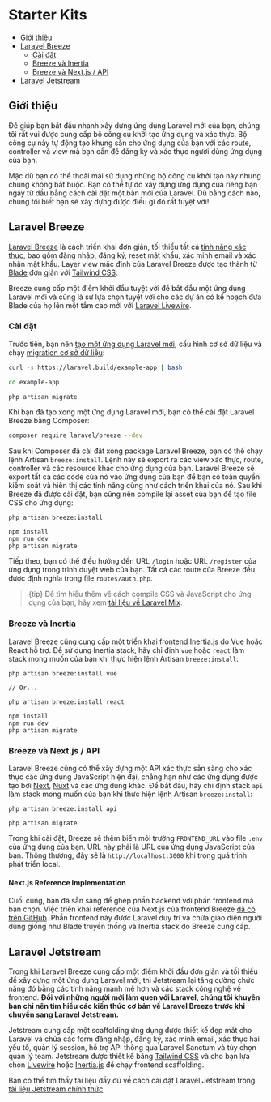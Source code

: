 # Starter Kits

- [Giới thiệu](#introduction)
- [Laravel Breeze](#laravel-breeze)
    - [Cài đặt](#laravel-breeze-installation)
    - [Breeze và Inertia](#breeze-and-inertia)
    - [Breeze và Next.js / API](#breeze-and-next)
- [Laravel Jetstream](#laravel-jetstream)

<a name="introduction"></a>
## Giới thiệu

Để giúp bạn bắt đầu nhanh xây dựng ứng dụng Laravel mới của bạn, chúng tôi rất vui được cung cấp bộ công cụ khởi tạo ứng dụng và xác thực. Bộ công cụ này tự động tạo khung sẵn cho ứng dụng của bạn với các route, controller và view mà bạn cần để đăng ký và xác thực người dùng ứng dụng của bạn.

Mặc dù bạn có thể thoải mái sử dụng những bộ công cụ khởi tạo này nhưng chúng không bắt buộc. Bạn có thể tự do xây dựng ứng dụng của riêng bạn ngay từ đầu bằng cách cài đặt một bản mới của Laravel. Dù bằng cách nào, chúng tôi biết bạn sẽ xây dựng được điều gì đó rất tuyệt vời!

<a name="laravel-breeze"></a>
## Laravel Breeze

[Laravel Breeze](https://github.com/laravel/breeze) là cách triển khai đơn giản, tối thiểu tất cả [tính năng xác thực](/docs/{{version}}/authentication), bao gồm đăng nhập, đăng ký, reset mật khẩu, xác minh email và xác nhận mật khẩu. Layer view mặc định của Laravel Breeze được tạo thành từ [Blade](/docs/{{version}}/blade) đơn giản với [Tailwind CSS](https://tailwindcss.com).

Breeze cung cấp một điểm khởi đầu tuyệt vời để bắt đầu một ứng dụng Laravel mới và cũng là sự lựa chọn tuyệt vời cho các dự án có kế hoạch đưa Blade của họ lên một tầm cao mới với [Laravel Livewire](https://laravel-livewire.com).

<a name="laravel-breeze-installation"></a>
### Cài đặt

Trước tiên, bạn nên [tạo một ứng dụng Laravel mới](/docs/{{version}}/installation), cấu hình cơ sở dữ liệu và chạy [migration cơ sở dữ liệu](/docs/{{version}}/migrations):

```bash
curl -s https://laravel.build/example-app | bash

cd example-app

php artisan migrate
```

Khi bạn đã tạo xong một ứng dụng Laravel mới, bạn có thể cài đặt Laravel Breeze bằng Composer:

```bash
composer require laravel/breeze --dev
```

Sau khi Composer đã cài đặt xong package Laravel Breeze, bạn có thể chạy lệnh Artisan `breeze:install`. Lệnh này sẽ export ra các view xác thực, route, controller và các resource khác cho ứng dụng của bạn. Laravel Breeze sẽ export tất cả các code của nó vào ứng dụng của bạn để bạn có toàn quyền kiểm soát và hiển thị các tính năng cũng như cách triển khai của nó. Sau khi Breeze đã được cài đặt, bạn cũng nên compile lại asset của bạn để tạo file CSS cho ứng dụng:

```nothing
php artisan breeze:install

npm install
npm run dev
php artisan migrate
```

Tiếp theo, bạn có thể điều hướng đến URL `/login` hoặc URL `/register` của ứng dụng trong trình duyệt web của bạn. Tất cả các route của Breeze đều được định nghĩa trong file `routes/auth.php`.

> {tip} Để tìm hiểu thêm về cách compile CSS và JavaScript cho ứng dụng của bạn, hãy xem [tài liệu về Laravel Mix](/docs/{{version}}/mix#running-mix).

<a name="breeze-and-inertia"></a>
### Breeze và Inertia

Laravel Breeze cũng cung cấp một triển khai frontend [Inertia.js](https://inertiajs.com) do Vue hoặc React hỗ trợ. Để sử dụng Inertia stack, hãy chỉ định `vue` hoặc `react` làm stack mong muốn của bạn khi thực hiện lệnh Artisan `breeze:install`:

```nothing
php artisan breeze:install vue

// Or...

php artisan breeze:install react

npm install
npm run dev
php artisan migrate
```

<a name="breeze-and-next"></a>
### Breeze và Next.js / API

Laravel Breeze cũng có thể xây dựng một API xác thực sẵn sàng cho xác thực các ứng dụng JavaScript hiện đại, chẳng hạn như các ứng dụng được tạo bởi [Next](https://nextjs.org), [Nuxt](https://nuxtjs.org) và các ứng dụng khác. Để bắt đầu, hãy chỉ định stack `api` làm stack mong muốn của bạn khi thực hiện lệnh Artisan `breeze:install`:

```nothing
php artisan breeze:install api

php artisan migrate
```

Trong khi cài đặt, Breeze sẽ thêm biến môi trường `FRONTEND_URL` vào file `.env` của ứng dụng của bạn. URL này phải là URL của ứng dụng JavaScript của bạn. Thông thường, đây sẽ là `http://localhost:3000` khi trong quá trình phát triển local.

<a name="next-reference-implementation"></a>
#### Next.js Reference Implementation

Cuối cùng, bạn đã sẵn sàng để ghép phần backend với phần frontend mà bạn chọn. Việc triển khai reference của Next.js của frontend Breeze [đã có trên GitHub](https://github.com/laravel/breeze-next). Phần frontend này được Laravel duy trì và chứa giao diện người dùng giống như Blade truyền thống và Inertia stack do Breeze cung cấp.

<a name="laravel-jetstream"></a>
## Laravel Jetstream

Trong khi Laravel Breeze cung cấp một điểm khởi đầu đơn giản và tối thiểu để xây dựng một ứng dụng Laravel mới, thì Jetstream lại tăng cường chức năng đó bằng các tính năng mạnh mẽ hơn và các stack công nghệ về frontend. **Đối với những người mới làm quen với Laravel, chúng tôi khuyên bạn chỉ nên tìm hiểu các kiến thức cơ bản về Laravel Breeze trước khi chuyển sang Laravel Jetstream.**

Jetstream cung cấp một scaffolding ứng dụng được thiết kế đẹp mắt cho Laravel và chứa các form đăng nhập, đăng ký, xác minh email, xác thực hai yếu tố, quản lý session, hỗ trợ API thông qua Laravel Sanctum và tùy chọn quản lý team. Jetstream được thiết kế bằng [Tailwind CSS](https://tailwindcss.com) và cho bạn lựa chọn [Livewire](https://laravel-livewire.com) hoặc [Inertia.js](https://inertiajs.com) để chạy frontend scaffolding.

Bạn có thể tìm thấy tài liệu đầy đủ về cách cài đặt Laravel Jetstream trong [tài liệu Jetstream chính thức](https://jetstream.laravel.com/2.x/introduction.html).

